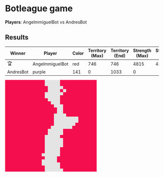 # Botleague game
**Players**: AngelmmiguelBot vs AndresBot

## Results
Winner | Player | Color | Territory (Max) | Territory (End) | Strength (Max) | Strength (End)
--- | --- | --- | --- | --- | --- | ---
🏆 | AngelmmiguelBot | red | 746 | 746 | 4815 | 4397
 | AndresBot | purple | 141 | 0 | 1033 | 0

![Map at the last frame](./images/game-1488055634.png)